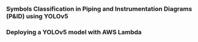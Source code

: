 ### Symbols Classification in Piping and Instrumentation Diagrams (P&ID) using YOLOv5



### Deploying a YOLOv5 model with AWS Lambda

